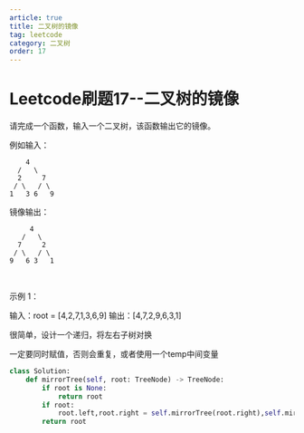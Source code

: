 ```yaml
---
article: true
title: 二叉树的镜像
tag: leetcode
category: 二叉树
order: 17
---
```


# Leetcode刷题17--二叉树的镜像

请完成一个函数，输入一个二叉树，该函数输出它的镜像。

例如输入：

     	4
      /   \
      2     7
     / \   / \
    1   3 6   9

镜像输出：

```
	 4
   /   \
  7     2
 / \   / \
9   6 3   1
```

​	



示例 1：

输入：root = [4,2,7,1,3,6,9]
输出：[4,7,2,9,6,3,1]



很简单，设计一个递归，将左右子树对换

一定要同时赋值，否则会重复，或者使用一个temp中间变量

```python
class Solution:
    def mirrorTree(self, root: TreeNode) -> TreeNode:
        if root is None:
            return root
        if root:
            root.left,root.right = self.mirrorTree(root.right),self.mirrorTree(root.left)
        return root
```


